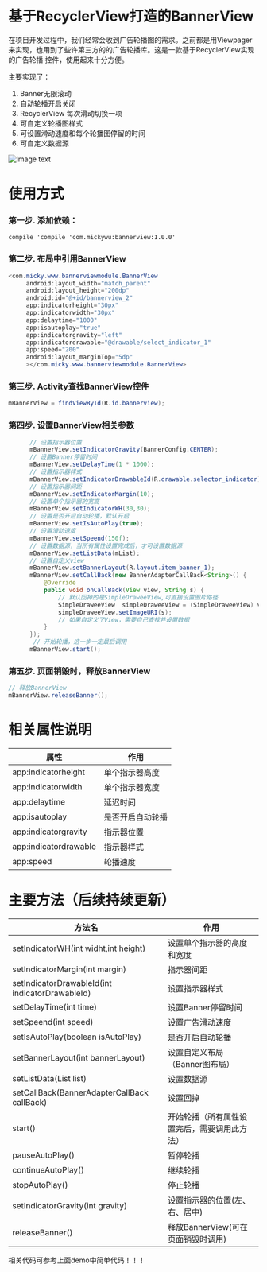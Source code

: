 # 基于RecyclerView打造的BannerView
在项目开发过程中，我们经常会收到广告轮播图的需求。之前都是用Viewpager来实现，也用到了些许第三方的的广告轮播库。这是一款基于RecyclerView实现的广告轮播
控件，使用起来十分方便。

主要实现了：
1. Banner无限滚动
2. 自动轮播开启关闭
3. RecyclerView 每次滑动切换一项
4. 可自定义轮播图样式
5. 可设置滑动速度和每个轮播图停留的时间
6. 可自定义数据源

![Image text](https://img-blog.csdnimg.cn/20181210151802471.gif)

# 使用方式
### 第一步. 添加依赖： 
  `compile 'compile 'com.mickywu:bannerview:1.0.0' `   
### 第二步. 布局中引用BannerView
```Java
<com.micky.www.bannerviewmodule.BannerView
     android:layout_width="match_parent"
     android:layout_height="200dp"
     android:id="@+id/bannerview_2"
     app:indicatorheight="30px"
     app:indicatorwidth="30px"
     app:delaytime="1000"
     app:isautoplay="true"
     app:indicatorgravity="left"
     app:indicatordrawable="@drawable/select_indicator_1"
     app:speed="200"
     android:layout_marginTop="5dp"
     ></com.micky.www.bannerviewmodule.BannerView>
 ```    
 ### 第三步. Activity查找BannerView控件
 ```java
 mBannerView = findViewById(R.id.bannerview);
 ```
  ### 第四步. 设置BannerView相关参数
  ```java
        // 设置指示器位置
        mBannerView.setIndicatorGravity(BannerConfig.CENTER);
        // 设置Banner停留时间
        mBannerView.setDelayTime(1 * 1000);
        // 设置指示器样式
        mBannerView.setIndicatorDrawableId(R.drawable.selector_indicator);
        // 设置指示器间距
        mBannerView.setIndicatorMargin(10);
        // 设置单个指示器的宽高
        mBannerView.setIndicatorWH(30,30);
        // 设置是否开启自动轮播，默认开启
        mBannerView.setIsAutoPlay(true);
        // 设置滑动速度
        mBannerView.setSpeend(150f);
        // 设置数据源，当所有属性设置完成后，才可设置数据源
        mBannerView.setListData(mList);
        // 设置自定义view
        mBannerView.setBannerLayout(R.layout.item_banner_1);
        mBannerView.setCallBack(new BannerAdapterCallBack<String>() {
            @Override
            public void onCallBack(View view, String s) {
                // 默认回掉的是SimpleDraweeView,可直接设置图片路径
                SimpleDraweeView  simpleDraweeView = (SimpleDraweeView) view;
                simpleDraweeView.setImageURI(s);
                // 如果自定义了View，需要自己查找并设置数据
            }
        });
         // 开始轮播，这一步一定最后调用
        mBannerView.start();
   ```   
   ### 第五步. 页面销毁时，释放BannerView
   ```java
   // 释放BannerView
   mBannerView.releaseBanner();
   ```
   
   
   # 相关属性说明
| 属性 |作用  |
|--|--|
| app:indicatorheight | 单个指示器高度 |
|app:indicatorwidth|单个指示器宽度  |
|app:delaytime|延迟时间|
| app:isautoplay | 是否开启自动轮播 |
|app:indicatorgravity|  指示器位置|
|app:indicatordrawable|指示器样式|
|app:speed  | 轮播速度 |
# 主要方法（后续持续更新）
|方法名  | 作用 |
|--|--|
| setIndicatorWH(int widht,int height) |设置单个指示器的高度和宽度  |
|setIndicatorMargin(int margin)| 指示器间距 |
|setIndicatorDrawableId(int indicatorDrawableId)|设置指示器样式|
|setDelayTime(int time)  |设置Banner停留时间  |
|setSpeend(int speed)  | 设置广告滑动速度 |
|setIsAutoPlay(boolean isAutoPlay)|是否开启自动轮播|
| setBannerLayout(int bannerLayout) | 设置自定义布局（Banner图布局） |
|setListData(List<T> list)  |  设置数据源|
|setCallBack(BannerAdapterCallBack<T> callBack)|设置回掉|
| start() |开始轮播（所有属性设置完后，需要调用此方法）  |
| pauseAutoPlay() | 暂停轮播 |
|continueAutoPlay()|继续轮播|
| stopAutoPlay() |停止轮播  |
| setIndicatorGravity(int gravity) | 设置指示器的位置(左、右、居中) |
|releaseBanner()|释放BannerView(可在页面销毁时调用)|

相关代码可参考上面demo中简单代码！！！
